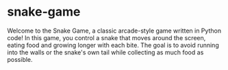 # snake-game
Welcome to the Snake Game, a classic arcade-style game written in Python code! In this game, you control a snake that moves around the screen, eating food and growing longer with each bite. The goal is to avoid running into the walls or the snake's own tail while collecting as much food as possible.
